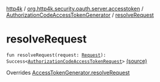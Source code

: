 [http4k](../../index.md) / [org.http4k.security.oauth.server.accesstoken](../index.md) / [AuthorizationCodeAccessTokenGenerator](index.md) / [resolveRequest](./resolve-request.md)

# resolveRequest

`fun resolveRequest(request: `[`Request`](../../org.http4k.core/-request/index.md)`): Success<`[`AuthorizationCodeAccessTokenRequest`](../-authorization-code-access-token-request/index.md)`>` [(source)](https://github.com/http4k/http4k/blob/master/http4k-security-oauth/src/main/kotlin/org/http4k/security/oauth/server/accesstoken/AuthorizationCodeAccessTokenGenerator.kt#L26)

Overrides [AccessTokenGenerator.resolveRequest](../-access-token-generator/resolve-request.md)

